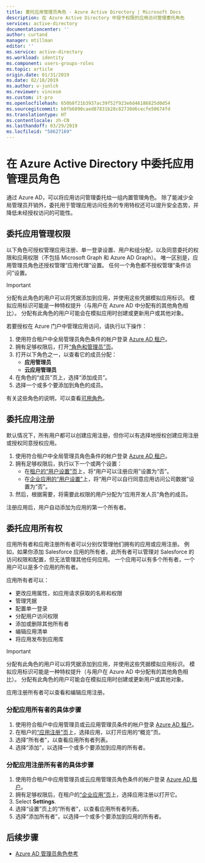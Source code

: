 ```yaml
---
title: 委托应用管理员角色 - Azure Active Directory | Microsoft Docs
description: 在 Azure Active Directory 中授予权限的应用访问管理委托角色
services: active-directory
documentationcenter: ''
author: curtand
manager: mtillman
editor: ''
ms.service: active-directory
ms.workload: identity
ms.component: users-groups-roles
ms.topic: article
origin.date: 01/31/2019
ms.date: 02/18/2019
ms.author: v-junlch
ms.reviewer: vincesm
ms.custom: it-pro
ms.openlocfilehash: 650b8f21b3937ac39f52f923e6d46186825d0d54
ms.sourcegitcommit: b8fb6890caed87831b28c82738d6cecfe50674fd
ms.translationtype: HT
ms.contentlocale: zh-CN
ms.lasthandoff: 03/29/2019
ms.locfileid: "58627169"
---
```

# <a name="delegate-app-administrator-roles-in-azure-active-directory"></a>在 Azure Active Directory 中委托应用管理员角色

 通过 Azure AD，可以将应用访问管理委托给一组内置管理角色。 除了能减少全局管理员开销外，委托用于管理应用访问任务的专用特权还可以提升安全态势，并降低未经授权访问的可能性。 

## <a name="delegate-app-administration"></a>委托应用管理权限

以下角色可授权管理应用注册、单一登录设置、用户和组分配，以及同意委托的权限和应用权限（不包括 Microsoft Graph 和 Azure AD Graph）。 唯一区别是，应用管理员角色还授权管理“应用代理”设置。 任何一个角色都不授权管理“条件访问”设置。
> [!IMPORTANT]
> 分配有此角色的用户可以将凭据添加到应用，并使用这些凭据模拟应用标识。 模拟应用标识可能是一种特权提升（与用户在 Azure AD 中分配有的其他角色相比）。 分配有此角色的用户可能会在模拟应用时创建或更新用户或其他对象。

若要授权在 Azure 门户中管理应用访问，请执行以下操作：

1. 使用符合租户中全局管理员角色条件的帐户登录 [Azure AD 租户](https://portal.azure.cn/#blade/Microsoft_AAD_IAM/ActiveDirectoryMenuBlade/Overview)。
2. 拥有足够权限后，打开[“角色和管理员”页](https://portal.azure.cn/#blade/Microsoft_AAD_IAM/ActiveDirectoryMenuBlade/RolesAndAdministrators)。
3. 打开以下角色之一，以查看它的成员分配：
   - **应用管理员**
   - **云应用管理员**
4. 在角色的“成员”页上，选择“添加成员”。
5. 选择一个或多个要添加到角色的成员。 <!--Members can be users or groups.-->

有关这些角色的说明，可以查看[可用角色](directory-assign-admin-roles.md#available-roles)。

## <a name="delegate-app-registration"></a>委托应用注册

默认情况下，所有用户都可以创建应用注册，但你可以有选择地授权创建应用注册或授权同意授权应用。

1. 使用符合租户中全局管理员角色条件的帐户登录 [Azure AD 租户](https://portal.azure.cn/#blade/Microsoft_AAD_IAM/ActiveDirectoryMenuBlade/Overview)。
2. 拥有足够权限后，执行以下一个或两个设置：
   - 在[租户的“用户设置”页](https://portal.azure.cn/#blade/Microsoft_AAD_IAM/ActiveDirectoryMenuBlade/UserSettings)上，将“用户可以注册应用”设置为“否”。
   - 在[企业应用的“用户设置”](https://portal.azure.cn/#blade/Microsoft_AAD_IAM/StartboardApplicationsMenuBlade/UserSettings/menuId/)上，将“用户可以自行同意应用访问公司数据”设置为“否”。
3. 然后，根据需要，将需要此权限的用户分配为“应用开发人员”角色的成员。

注册应用后，用户自动添加为应用的第一个所有者。

## <a name="delegate-app-ownership"></a>委托应用所有权

应用所有者和应用注册所有者可以分别仅管理他们拥有的应用或应用注册。 例如，如果你添加 Salesforce 应用的所有者，此所有者可以管理对 Salesforce 的访问权限和配置，但无法管理其他任何应用。 一个应用可以有多个所有者，一个用户可以是多个应用的所有者。

应用所有者可以：

- 更改应用属性，如应用请求获取的名称和权限
- 管理凭据
- 配置单一登录
- 分配用户访问权限
- 添加或删除其他所有者
- 编辑应用清单
- 将应用发布到应用库

> [!IMPORTANT]
> 分配有此角色的用户可以将凭据添加到应用，并使用这些凭据模拟应用标识。 模拟应用标识可能是一种特权提升（与用户在 Azure AD 中分配有的其他角色相比）。 分配有此角色的用户可能会在模拟应用时创建或更新用户或其他对象。

应用注册所有者可以查看和编辑应用注册。

<!-- ### To assign an enterprise app ownership role to a user

1. Sign in to your [Azure AD tenant](https://portal.azure.cn/#blade/Microsoft_AAD_IAM/ActiveDirectoryMenuBlade/Overview) with an account that is the Global Administrator for the tenant.
2. On the [Roles and administrators page](https://portal.azure.cn/#blade/Microsoft_AAD_IAM/ActiveDirectoryMenuBlade/RolesAndAdministrators), open one of the following roles to see its member assignments:
  - **Enterprise Application Owner**
  - **Application Registration Owner**
3. On the **Members** page for the role, select **Add member**.
4. Select one or more members to add to the role. -->

### <a name="to-assign-an-owner-to-an-application"></a>分配应用所有者的具体步骤

1. 使用符合租户中应用管理员或云应用管理员条件的帐户登录 [Azure AD 租户](https://portal.azure.cn/#blade/Microsoft_AAD_IAM/ActiveDirectoryMenuBlade/Overview)。
2. 在租户的[“应用注册”页](https://portal.azure.cn/#blade/Microsoft_AAD_IAM/StartboardApplicationsMenuBlade/AllApps/menuId/)上，选择应用，以打开应用的“概览”页。
3. 选择“所有者”，以查看应用所有者列表。
4. 选择“添加”，以选择一个或多个要添加到应用的所有者。

### <a name="to-assign-an-owner-to-an-application-registration"></a>分配应用注册所有者的具体步骤

1. 使用符合租户中应用管理员或云应用管理员角色条件的帐户登录 [Azure AD 租户](https://portal.azure.cn/#blade/Microsoft_AAD_IAM/ActiveDirectoryMenuBlade/Overview)。
2. 拥有足够权限后，在租户的[“企业应用”页](https://portal.azure.cn/#blade/Microsoft_AAD_IAM/StartboardApplicationsMenuBlade/AllApps/menuId/)上，选择应用注册以打开它。
3. Select <bpt id="p1">**</bpt>Settings<ept id="p1">**</ept>.
4. 选择“设置”页上的“所有者”，以查看应用所有者列表。
5. 选择“添加所有者”，以选择一个或多个要添加到应用的所有者。

## <a name="next-steps"></a>后续步骤

- [Azure AD 管理员角色参考](directory-assign-admin-roles.md)

